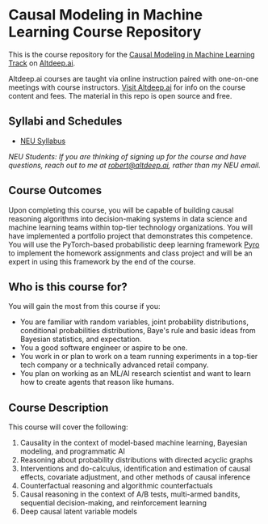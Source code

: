 # Causal Modeling in Machine Learning Course Repository

This is the course repository for the [Causal Modeling in Machine Learning Track](https://www.altdeep.ai/p/causal-ml) on [Altdeep.ai](https://www.altdeep.ai).

Altdeep.ai courses are taught via online instruction paired with one-on-one meetings with course instructors.  [Visit Altdeep.ai](https://www.altdeep.ai) for info on the course content and fees.  The material in this repo is open source and free.

## Syllabi and Schedules

* [NEU Syllabus](https://github.com/robertness/causalML/blob/master/syllabus_NEU.md)

*NEU Students: If you are thinking of signing up for the course and have questions, reach out to me at robert@altdeep.ai, rather than my NEU email.*

## Course Outcomes

Upon completing this course, you will be capable of building causal reasoning algorithms into decision-making systems in data science and machine learning teams within top-tier technology organizations.  You will have implemented a portfolio project that demonstrates this competence.  You will use the PyTorch-based probabilistic deep learning framework [Pyro](http://pyro.ai/) to implement the homework assignments and class project and will be an expert in using this framework by the end of the course.

## Who is this course for?

You will gain the most from this course if you:

* You are familiar with random variables, joint probability distributions, conditional probabilities distributions, Baye's rule and basic ideas from Bayesian statistics, and expectation.
* You a good software engineer or aspire to be one.
* You work in or plan to work on a team running experiments in a top-tier tech company or a technically advanced retail company.
* You plan on working as an ML/AI research scientist and want to learn how to create agents that reason like humans.

## Course Description

This course will cover the following:

1. Causality in the context of model-based machine learning, Bayesian modeling, and programmatic AI
1. Reasoning about probability distributions with directed acyclic graphs
1. Interventions and do-calculus, identification and estimation of causal effects, covariate adjustment, and other methods of causal inference
1. Counterfactual reasoning and algorithmic counterfactuals
1. Causal reasoning in the context of A/B tests, multi-armed bandits, sequential decision-making, and reinforcement learning
1. Deep causal latent variable models
